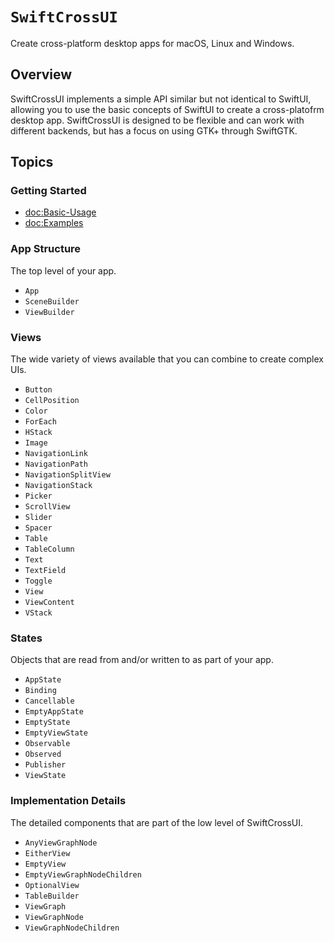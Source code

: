 # ``SwiftCrossUI``

Create cross-platform desktop apps for macOS, Linux and Windows.

## Overview

SwiftCrossUI implements a simple API similar but not identical to SwiftUI, allowing you to use the basic concepts of SwiftUI to create a cross-platofrm desktop app. SwiftCrossUI is designed to be flexible and can work with different backends, but has a focus on using GTK+ through SwiftGTK.

## Topics

### Getting Started

- <doc:Basic-Usage>
- <doc:Examples>

### App Structure

The top level of your app.

- ``App``
- ``SceneBuilder``
- ``ViewBuilder``

### Views

The wide variety of views available that you can combine to create complex UIs.

- ``Button``
- ``CellPosition``
- ``Color``
- ``ForEach``
- ``HStack``
- ``Image``
- ``NavigationLink``
- ``NavigationPath``
- ``NavigationSplitView``
- ``NavigationStack``
- ``Picker``
- ``ScrollView``
- ``Slider``
- ``Spacer``
- ``Table``
- ``TableColumn``
- ``Text``
- ``TextField``
- ``Toggle``
- ``View``
- ``ViewContent``
- ``VStack``

### States

Objects that are read from and/or written to as part of your app.

- ``AppState``
- ``Binding``
- ``Cancellable``
- ``EmptyAppState``
- ``EmptyState``
- ``EmptyViewState``
- ``Observable``
- ``Observed``
- ``Publisher``
- ``ViewState``

### Implementation Details

The detailed components that are part of the low level of SwiftCrossUI.

- ``AnyViewGraphNode``
- ``EitherView``
- ``EmptyView``
- ``EmptyViewGraphNodeChildren``
- ``OptionalView``
- ``TableBuilder``
- ``ViewGraph``
- ``ViewGraphNode``
- ``ViewGraphNodeChildren``
